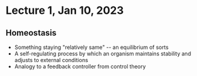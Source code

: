 # Lecture 1, Jan 10, 2023

## Homeostasis

* Something staying "relatively same" -- an equilibrium of sorts
* A self-regulating process by which an organism maintains stability and adjusts to external conditions
* Analogy to a feedback controller from control theory

